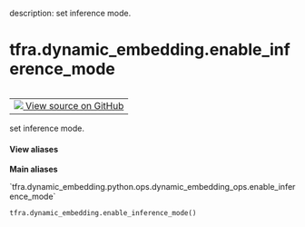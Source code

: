 description: set inference mode.

<div itemscope itemtype="http://developers.google.com/ReferenceObject">
<meta itemprop="name" content="tfra.dynamic_embedding.enable_inference_mode" />
<meta itemprop="path" content="Stable" />
</div>

# tfra.dynamic_embedding.enable_inference_mode

<!-- Insert buttons and diff -->

<table class="tfo-notebook-buttons tfo-api nocontent" align="left">
<td>
  <a target="_blank" href="https://github.com/tensorflow/recommenders-addons/tree/master/tensorflow_recommenders_addons/dynamic_embedding/python/ops/dynamic_embedding_ops.py#L926-L929">
    <img src="https://www.tensorflow.org/images/GitHub-Mark-32px.png" />
    View source on GitHub
  </a>
</td>
</table>



set inference mode.

<section class="expandable">
  <h4 class="showalways">View aliases</h4>
  <p>
<b>Main aliases</b>
<p>`tfra.dynamic_embedding.python.ops.dynamic_embedding_ops.enable_inference_mode`</p>
</p>
</section>

<pre class="devsite-click-to-copy prettyprint lang-py tfo-signature-link">
<code>tfra.dynamic_embedding.enable_inference_mode()
</code></pre>



<!-- Placeholder for "Used in" -->
  